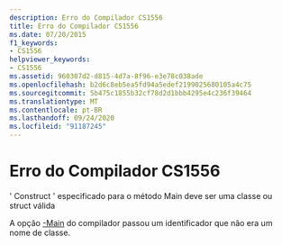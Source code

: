 ```yaml
---
description: Erro do Compilador CS1556
title: Erro do Compilador CS1556
ms.date: 07/20/2015
f1_keywords:
- CS1556
helpviewer_keywords:
- CS1556
ms.assetid: 960307d2-d815-4d7a-8f96-e3e78c038ade
ms.openlocfilehash: b2d6c8eb5ea5fd94a5edef2199025680105a4c75
ms.sourcegitcommit: 5b475c1855b32cf78d2d1bbb4295e4c236f39464
ms.translationtype: MT
ms.contentlocale: pt-BR
ms.lasthandoff: 09/24/2020
ms.locfileid: "91187245"
---
```

# <a name="compiler-error-cs1556"></a>Erro do Compilador CS1556

' Construct ' especificado para o método Main deve ser uma classe ou struct válida  
  
 A opção [-Main](../language-reference/compiler-options/main-compiler-option.md) do compilador passou um identificador que não era um nome de classe.
